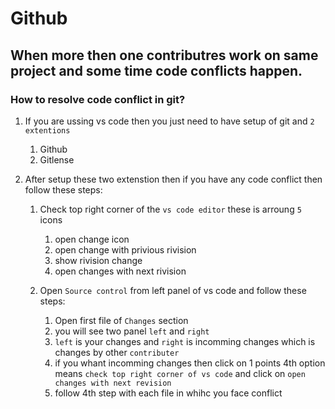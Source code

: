 # Github 

## When more then one contributres work on same project and some time code conflicts happen.

### How to resolve code conflict in git?

1. If you are ussing vs code then you just need to have setup of git and `2 extentions`
    1. Github
    2. Gitlense

2. After setup these two extenstion then if you have any code conflict then follow these steps:
    1. Check top right corner of the `vs code editor` these is arroung `5` icons
        1. open change icon
        2. open change with privious rivision
        3. show rivision change
        4. open changes with next rivision 
    
    2. Open `Source control` from left panel of vs code and follow these steps:
          1. Open first file of `Changes` section 
          2. you will see two panel `left` and `right`
          3. `left` is your changes and `right` is incomming changes which is changes by other `contributer` 
          4. if you whant incomming changes then click on 1 points 4th option means `check top right corner of vs code` and click on `open changes with next revision`
          5. follow 4th step with each file in whihc you face conflict
    
